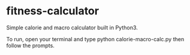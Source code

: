 # fitness-calculator
Simple calorie and macro calculator built in Python3.  

To run, open your terminal and type python calorie-macro-calc.py then follow the prompts. 
